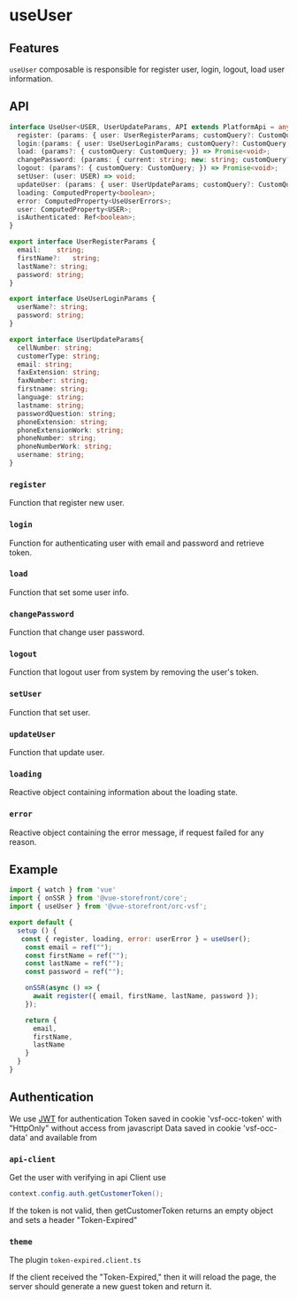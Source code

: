 # useUser

## Features
`useUser` composable is responsible for register user, login, logout, load user information.

## API
```typescript
interface UseUser<USER, UserUpdateParams, API extends PlatformApi = any> extends Composable<API>  {
  register: (params: { user: UserRegisterParams; customQuery?: CustomQuery; }) => Promise<void>;
  login:(params: { user: UseUserLoginParams; customQuery?: CustomQuery; }) => Promise<void>;
  load: (params?: { customQuery: CustomQuery; }) => Promise<void>;
  changePassword: (params: { current: string; new: string; customQuery?: CustomQuery; }) => Promise<void>;
  logout: (params?: { customQuery: CustomQuery; }) => Promise<void>;
  setUser: (user: USER) => void;
  updateUser: (params: { user: UserUpdateParams; customQuery?: CustomQuery; }) => Promise<void>;
  loading: ComputedProperty<boolean>;
  error: ComputedProperty<UseUserErrors>;
  user: ComputedProperty<USER>;
  isAuthenticated: Ref<boolean>;
}

export interface UserRegisterParams {
  email:	string;
  firstName?:	string;
  lastName?: string;
  password:	string;
}

export interface UseUserLoginParams {
  userName?: string;
  password:	string;
}

export interface UserUpdateParams{
  cellNumber: string;
  customerType: string;
  email: string;
  faxExtension: string;
  faxNumber: string;
  firstname: string;
  language: string;
  lastname: string;
  passwordQuestion: string;
  phoneExtension: string;
  phoneExtensionWork: string;
  phoneNumber: string;
  phoneNumberWork: string;
  username: string;
}

```

### `register`
Function that register new user. 

### `login`
Function for authenticating user with email and password and retrieve token.

### `load`
Function that set some user info.

### `changePassword`
Function that change user password.

### `logout`
Function that logout user from system by removing the user's token.

### `setUser`
Function that set user.

### `updateUser`
Function that update user.

### `loading`
Reactive object containing information about the loading state.

### `error`
Reactive object containing the error message, if request failed for any reason.

## Example

```javascript
import { watch } from 'vue'
import { onSSR } from '@vue-storefront/core';
import { useUser } from '@vue-storefront/orc-vsf';

export default {
  setup () {
   const { register, loading, error: userError } = useUser();
    const email = ref("");
    const firstName = ref("");
    const lastName = ref("");
    const password = ref("");

    onSSR(async () => {
      await register({ email, firstName, lastName, password });
    });

    return {
      email,
      firstName,
      lastName
    }
  }
}
```

## Authentication
We use [JWT](https://jwt.io/) for authentication
Token saved in cookie 'vsf-occ-token' with "HttpOnly" without access from javascript
Data saved in cookie 'vsf-occ-data' and available from 


### `api-client`
Get the user with verifying in api Client use 
```cs
context.config.auth.getCustomerToken();
```
If the token is not valid, then getCustomerToken returns an empty object and sets a header "Token-Expired"
### `theme`
The plugin `token-expired.client.ts`

If the client received the "Token-Expired," then it will reload the page, the server should generate a new guest token and return it.

